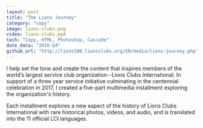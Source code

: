 ```yaml
---
layout: post
title: "The Lions Journey"
category: "copy"
image: lions-clubs.png
video: lions-clubs.mp4
tech: "Copy, HTML, Photoshop, Cascade"
date_data: "2016-Q4"
github_url: "http://lions100.lionsclubs.org/EN/media/lions-journey.php" 
---
```


I help set the tone and create the content that inspires members of the world’s largest service club organization--Lions Clubs International. In support of a three year service initiative culminating in the centennial celebration in 2017, I created a five-part multimedia installment exploring the organization's history. 

Each installment explores a new aspect of the history of Lions Clubs International with rare historical photos, videos, and audio, and is translated into the 11 official LCI languages. 
